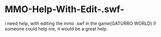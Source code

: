 # MMO-Help-With-Edit-.swf-
i need help, with editing the mmo .swf in the game(GATURRO WORLD) if someone could help me, it would be a great help.
